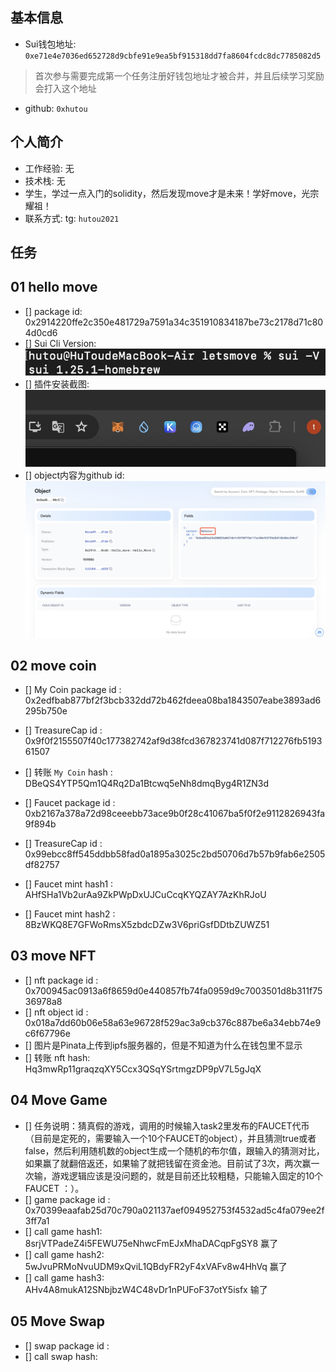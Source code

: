 ## 基本信息
- Sui钱包地址: `0xe71e4e7036ed652728d9cbfe91e9ea5bf915318dd7fa8604fcdc8dc7785082d5`
> 首次参与需要完成第一个任务注册好钱包地址才被合并，并且后续学习奖励会打入这个地址
- github: `0xhutou`

## 个人简介
- 工作经验: 无
- 技术栈: 无
- 学生，学过一点入门的solidity，然后发现move才是未来！学好move，光宗耀祖！
- 联系方式: tg: `hutou2021` 

## 任务

##   01 hello move  
- [] package id: 0x2914220ffe2c350e481729a7591a34c351910834187be73c2178d71c804d0cd6
- [] Sui Cli Version: ![alt text](image.png)
- [] 插件安装截图: ![alt text](image-1.png)
- [] object内容为github id: ![alt text](image-2.png)

##   02 move coin
- [] My Coin package id : 0x2edfbab877bf2f3bcb332dd72b462fdeea08ba1843507eabe3893ad6295b750e
- [] TreasureCap id : 0x9f0f2155507f40c177382742af9d38fcd367823741d087f712276fb519361507
- [] 转账 `My Coin` hash : DBeQS4YTP5Qm1Q4Rq2Da1Btcwq5eNh8dmqByg4R1ZN3d


- [] Faucet package id : 0xb2167a378a72d98ceeebb73ace9b0f28c41067ba5f0f2e9112826943fa9f894b
- [] TreasureCap id : 0x99ebcc8ff545ddbb58fad0a1895a3025c2bd50706d7b57b9fab6e2505df82757
- [] Faucet mint hash1 : AHfSHa1Vb2urAa9ZkPWpDxUJCuCcqKYQZAY7AzKhRJoU
- [] Faucet mint hash2 : 8BzWKQ8E7GFWoRmsX5zbdcDZw3V6priGsfDDtbZUWZ51

##   03 move NFT
- [] nft package id : 0x700945ac0913a6f8659d0e440857fb74fa0959d9c7003501d8b311f7536978a8
- [] nft object id : 0x018a7dd60b06e58a63e96728f529ac3a9cb376c887be6a34ebb74e9c6f67796e
- [] 图片是Pinata上传到ipfs服务器的，但是不知道为什么在钱包里不显示
- [] 转账 nft  hash: Hq3mwRp11graqzqXY5Ccx3QSqYSrtmgzDP9pV7L5gJqX

##   04 Move Game
- [] 任务说明：猜真假的游戏，调用的时候输入task2里发布的FAUCET代币（目前是定死的，需要输入一个10个FAUCET的object），并且猜测true或者false，然后利用随机数的object生成一个随机的布尔值，跟输入的猜测对比，如果赢了就翻倍返还，如果输了就把钱留在资金池。目前试了3次，两次赢一次输，游戏逻辑应该是没问题的，就是目前还比较粗糙，只能输入固定的10个FAUCET ：）。
- [] game package id : 0x70399eaafab25d70c790a021137aef094952753f4532ad5c4fa079ee2f3ff7a1
- [] call game hash1: 8srjVTPadeZ4i5FEWU75eNhwcFmEJxMhaDACqpFgSY8 赢了
- [] call game hash2: 5wJvuPRMoNvuUDM9xQviL1QBdyFR2yF4xVAFv8w4HhVq 赢了
- [] call game hash3: AHv4A8mukA12SNbjbzW4C48vDr1nPUFoF37otY5isfx 输了

##   05 Move Swap
- [] swap package id :
- [] call swap hash:
